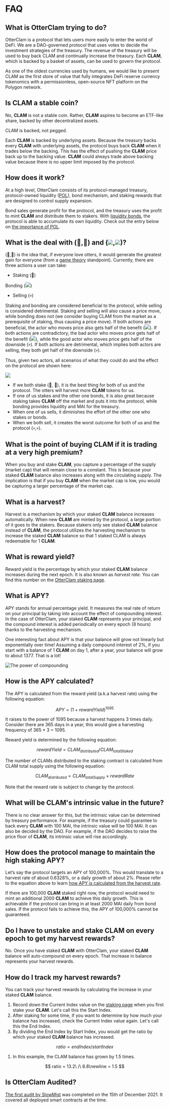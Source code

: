 # FAQ

## What is OtterClam trying to do?

OtterClam is a protocol that lets users more easily to enter the world of DeFi. We are a DAO-governed protocol that uses votes to decide the investment strategies of the treasury. The revenue of the treasury will be used to buy back CLAM and continually increase the treasury. Each **CLAM**, which is backed by a basket of assets, can be used to govern the protocol.

As one of the oldest currencies used by humans, we would like to present CLAM as the first store of value that fully integrates DeFi reserve currency tokenomics with a permissionless, open-source NFT platform on the Polygon network.

## Is CLAM a stable coin?

No, **CLAM** is not a stable coin. Rather, **CLAM** aspires to become an ETF-like share, backed by other decentralized assets.

CLAM is backed, not pegged.

Each **CLAM** is backed by underlying assets. Because the treasury backs every **CLAM** with underlying assets, the protocol buys back **CLAM** when it trades below the backing. This has the effect of pushing the **CLAM** price back up to the backing value. **CLAM** could always trade above backing value because there is no upper limit imposed by the protocol.&#x20;

## How does it work?

At a high level, OtterClam consists of its protocol-managed treasury, protocol-owned liquidity ([POL](../references/glossary.md#pol)), bond mechanism, and staking rewards that are designed to control supply expansion.

Bond sales generate profit for the protocol, and the treasury uses the profit to mint **CLAM** and distribute them to stakers. With [liquidity bonds](../references/glossary.md#liquidity-bonds), the protocol is able to accumulate its own liquidity. Check out the entry below on [the importance of POL](faq.md#why-is-pol-important).

## What is the deal with (🦦,🦦) and (![](../.gitbook/assets/favicon@2x.png),![](../.gitbook/assets/favicon@2x.png))?

(🦦,🦦) is the idea that, if everyone love otters, it would generate the greatest gain for everyone (from a [game theory](https://en.wikipedia.org/wiki/Game\_theory) standpoint). Currently, there are three actions a user can take:

* Staking (🦦)

Bonding (![](../.gitbook/assets/favicon@2x.png))

* Selling (💀)

Staking and bonding are considered beneficial to the protocol, while selling is considered detrimental. Staking and selling will also cause a price move, while bonding does not (we consider buying CLAM from the market as a prerequisite of staking, thus causing a price move). If both actions are beneficial, the actor who moves price also gets half of the benefit (![](../.gitbook/assets/favicon@2x.png)). If both actions are contradictory, the bad actor who moves price gets half of the benefit (![](../.gitbook/assets/favicon@2x.png)), while the good actor who moves price gets half of the downside (💀). If both actions are detrimental, which implies both actors are selling, they both get half of the downside (💀).

Thus, given two actors, all scenarios of what they could do and the effect on the protocol are shown here:

![](../.gitbook/assets/game\_theory.jpg)

* If we both stake (🦦, 🦦), it is the best thing for both of us and the protocol. The otters will harvest more **CLAM** tokens for us.
* If one of us stakes and the other one bonds, it is also great because staking takes **CLAM** off the market and puts it into the protocol, while bonding provides liquidity and MAI for the treasury.
* When one of us sells, it diminishes the effort of the other one who stakes or bonds.
* When we both sell, it creates the worst outcome for both of us and the protocol (💀,💀).

## What is the point of buying CLAM if it is trading at a very high premium?

When you buy and stake **CLAM**, you capture a percentage of the supply (market cap) that will remain close to a constant. This is because your staked **CLAM** balance also increases along with the circulating supply. The implication is that if you buy **CLAM** when the market cap is low, you would be capturing a larger percentage of the market cap.

## What is a harvest?

Harvest is a mechanism by which your staked **CLAM** balance increases automatically. When new **CLAM** are minted by the protocol, a large portion of it goes to the stakers. Because stakers only see staked **CLAM** balance instead of **CLAM**, the protocol utilizes the harvesting mechanism to increase the staked **CLAM** balance so that 1 staked CLAM is always redeemable for 1 **CLAM**.

## What is reward yield?

Reward yield is the percentage by which your staked **CLAM** balance increases during the next epoch. It is also known as _harvest rate_. You can find this number on the [OtterClam staking page](https://app.otterclam.finance/#/stake).

## What is APY?

APY stands for annual percentage yield. It measures the real rate of return on your principal by taking into account the effect of compounding interest. In the case of OtterClam, your staked **CLAM** represents your principal, and the compound interest is added periodically on every epoch (8 hours) thanks to the harvesting mechanism.

One interesting fact about APY is that your balance will grow not linearly but exponentially over time! Assuming a daily compound interest of 2%, if you start with a balance of 1 **CLAM** on day 1, after a year, your balance will grow to about 1377. That is a lot!

![The power of compounding](../.gitbook/assets/apy.png)

## How is the APY calculated?

The APY is calculated from the reward yield (a.k.a harvest rate) using the following equation:

$$
APY = ( 1 + rewardYield )^{1095}
$$

It raises to the power of 1095 because a harvest happens 3 times daily. Consider there are 365 days in a year, this would give a harvesting frequency of 365 \* 3 = 1095.

Reward yield is determined by the following equation:

$$
rewardYield = CLAM_{distributed} / CLAM_{totalStaked}
$$

The number of CLAMs distributed to the staking contract is calculated from CLAM total supply using the following equation:

$$
CLAM_{distributed} = CLAM_{totalSupply} \times rewardRate
$$

Note that the reward rate is subject to change by the protocol.

## What will be CLAM's intrinsic value in the future?

There is no clear answer for this, but the intrinsic value can be determined by treasury performance. For example, if the treasury could guarantee to back every **CLAM** with 100 MAI, the intrinsic value will be 100 MAI. It can also be decided by the DAO. For example, if the DAO decides to raise the price floor of **CLAM**, its intrinsic value will rise accordingly.

## How does the protocol manage to maintain the high staking APY?

Let’s say the protocol targets an APY of 100,000%. This would translate to a harvest rate of about 0.6328%, or a daily growth of about 2%. Please refer to the equation above to learn [how APY is calculated from the harvest rate](faq.md#how-is-the-apy-calculated).

If there are 100,000 **CLAM** staked right now, the protocol would need to mint an additional 2000 **CLAM** to achieve this daily growth. This is achievable if the protocol can bring in at least 2000 MAI daily from bond sales. If the protocol fails to achieve this, the APY of 100,000% cannot be guaranteed.

## Do I have to unstake and stake CLAM on every epoch to get my harvest rewards?

No. Once you have staked **CLAM** with OtterClam, your staked **CLAM** balance will auto-compound on every epoch. That increase in balance represents your harvest rewards.

## How do I track my harvest rewards?

You can track your harvest rewards by calculating the increase in your staked **CLAM** balance.

1. Record down the Current Index value on the [staking page](https://app.otterclam.finance/#/) when you first stake your **CLAM**. Let's call this the Start Index.
2. After staking for some time, if you want to determine by how much your balance has increased, check the Current Index value again. Let's call this the End Index.
3. By dividing the End Index by Start Index, you would get the ratio by which your staked **CLAM** balance has increased.

$$
ratio = endIndex / startIndex
$$

1. In this example, the CLAM balance has grown by 1.5 times.

$$
ratio = 13.2\ /\ 8.8\newline = 1.5
$$

## Is OtterClam Audited?

[The first audit by SlowMist](https://www.slowmist.com/en/security-audit-certificate.html?id=4d43b0eb547aa83dc2ff5bef71f99916e33b669a5f30572f1826d7e8220265c2) was completed on the 15th of December 2021. It covered all deployed smart contracts at the time.
